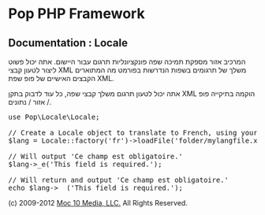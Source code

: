 Pop PHP Framework
=================

Documentation : Locale
----------------------

המרכיב אזור מספקת תמיכה שפה פונקציונליות תרגום עבור היישום. אתה יכול פשוט ליצור לטעון קבצי XML משלך של תרגומים בשפות הנדרשות בפורמט מה המתוארים הקבצים האישיים של פופ שפת XML.

אתה יכול לטעון תרגום משלך קבצי שפה, כל עוד לדבוק בתקן XML הוקמה בתיקייה פופ / אזור / נתונים.

<pre>
use Pop\Locale\Locale;

// Create a Locale object to translate to French, using your own language file.
$lang = Locale::factory('fr')->loadFile('folder/mylangfile.xml);

// Will output 'Ce champ est obligatoire.'
$lang->_e('This field is required.');

// Will return and output 'Ce champ est obligatoire.'
echo $lang->__('This field is required.');
</pre>

(c) 2009-2012 [Moc 10 Media, LLC.](http://www.moc10media.com) All Rights Reserved.

